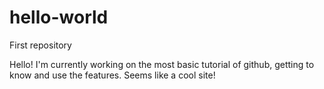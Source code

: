 # hello-world
First repository

Hello! I'm currently working on the most basic tutorial of github, getting to know and use the features. Seems like a cool site!
